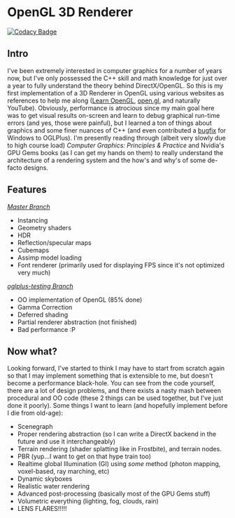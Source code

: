 # OpenGL 3D Renderer

[![Codacy Badge](https://api.codacy.com/project/badge/Grade/fd7023ebf2e941eeb7d4f67cf9c6ea1f)](https://www.codacy.com/app/htmlboss/OpenGL-Renderer?utm_source=github.com&utm_medium=referral&utm_content=htmlboss/OpenGL-Renderer&utm_campaign=badger)

## Intro
I've been extremely interested in computer graphics for a number of years now, but I've only possessed the C++ skill and math knowledge for just over a year to fully understand the theory behind DirectX/OpenGL. So this is my first implementation of a 3D Renderer in OpenGL using various websites as references to help me along ([Learn OpenGL](http://www.learnopengl.com/), [open.gl](http://open.gl), and naturally YouTube).
Obviously, performance is atrocious since my main goal here was to get visual results on-screen and learn to debug graphical run-time errors (and yes, those were painful), but I learned a ton of things about graphics and some finer nuances of C++ (and even contributed a [bugfix](https://github.com/matus-chochlik/oglplus/issues/135) for Windows to OGLPlus).
I'm presently reading through (albeit very slowly due to high course load) *Computer Graphics: Principles & Practice* and Nvidia's GPU Gems books (as I can get my hands on them) to really understand the architecture of a rendering system and the how's and why's of some de-facto designs.

## Features
*[Master Branch](https://github.com/htmlboss/OpenGL-Shader-Viewer/tree/master)*
* Instancing
* Geometry shaders
* HDR
* Reflection/specular maps
* Cubemaps
* Assimp model loading
* Font renderer (primarily used for displaying FPS since it's not optimized very much)

*[oglplus-testing Branch](https://github.com/htmlboss/OpenGL-Shader-Viewer/tree/oglplus-testing)*
* OO implementation of OpenGL (85% done)
* Gamma Correction
* Deferred shading
* Partial renderer abstraction (not finished)
* Bad performance :P

## Now what?
Looking forward, I've started to think I may have to start from scratch again so that I may implement something that is extensible to me, but doesn't become a performance black-hole. You can see from the code yourself, there are a lot of design problems, and there exists a nasty mash between procedural and OO code (these 2 things can be used together, but I've just done it poorly). Some things I want to learn (and hopefully implement before I die from old-age):
* Scenegraph
* Proper rendering abstraction (so I can write a DirectX backend in the future and use it interchangeably)
* Terrain rendering (shader splatting like in Frostbite), and terrain nodes.
* PBR (yup...I want to get on that hype train too)
* Realtime global Illumination (GI) using *some* method (photon mapping, voxel-based, ray marching, etc)
* Dynamic skyboxes
* Realistic water rendering
* Advanced post-processing (basically most of the GPU Gems stuff)
* Volumetric everything (lighting, fog, clouds, rain)
* LENS FLARES!!!!!
